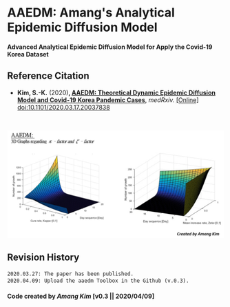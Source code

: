 # AAEDM: Amang's Analytical Epidemic Diffusion Model
#### Advanced Analytical Epidemic Diffusion Model for Apply the Covid-19 Korea Dataset



## Reference Citation
* **Kim, S.-K.** (2020)**, <a href="https://www.medrxiv.org/content/10.1101/2020.03.17.20037838v1" target="_blank">AAEDM: Theoretical Dynamic Epidemic Diffusion Model and Covid-19 Korea Pandemic Cases</a>**, *medRxiv.* <a href="https://doi.org/10.1101/2020.03.17.20037838" target="_blank">[Online] doi:10.1101/2020.03.17.20037838 </a></br>
</br>


![-](https://github.com/amangkim/aaedm-covid19-kr/blob/master/AAEDM_GitHub_3D_Graphs_AMG.jpg)


## Revision History
```
2020.03.27: The paper has been published.
2020.04.09: Upload the aaedm Toolbox in the Github (v.0.3).
```

#### Code created by *Amang Kim* [v0.3 || 2020/04/09]

